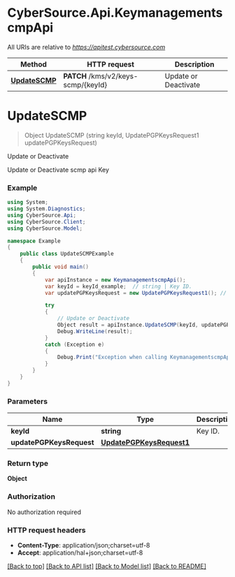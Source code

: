 # CyberSource.Api.KeymanagementscmpApi

All URIs are relative to *https://apitest.cybersource.com*

Method | HTTP request | Description
------------- | ------------- | -------------
[**UpdateSCMP**](KeymanagementscmpApi.md#updatescmp) | **PATCH** /kms/v2/keys-scmp/{keyId} | Update or Deactivate


<a name="updatescmp"></a>
# **UpdateSCMP**
> Object UpdateSCMP (string keyId, UpdatePGPKeysRequest1 updatePGPKeysRequest)

Update or Deactivate

Update or Deactivate scmp api Key 

### Example
```csharp
using System;
using System.Diagnostics;
using CyberSource.Api;
using CyberSource.Client;
using CyberSource.Model;

namespace Example
{
    public class UpdateSCMPExample
    {
        public void main()
        {
            var apiInstance = new KeymanagementscmpApi();
            var keyId = keyId_example;  // string | Key ID. 
            var updatePGPKeysRequest = new UpdatePGPKeysRequest1(); // UpdatePGPKeysRequest1 | 

            try
            {
                // Update or Deactivate
                Object result = apiInstance.UpdateSCMP(keyId, updatePGPKeysRequest);
                Debug.WriteLine(result);
            }
            catch (Exception e)
            {
                Debug.Print("Exception when calling KeymanagementscmpApi.UpdateSCMP: " + e.Message );
            }
        }
    }
}
```

### Parameters

Name | Type | Description  | Notes
------------- | ------------- | ------------- | -------------
 **keyId** | **string**| Key ID.  | 
 **updatePGPKeysRequest** | [**UpdatePGPKeysRequest1**](UpdatePGPKeysRequest1.md)|  | 

### Return type

**Object**

### Authorization

No authorization required

### HTTP request headers

 - **Content-Type**: application/json;charset=utf-8
 - **Accept**: application/hal+json;charset=utf-8

[[Back to top]](#) [[Back to API list]](../README.md#documentation-for-api-endpoints) [[Back to Model list]](../README.md#documentation-for-models) [[Back to README]](../README.md)

